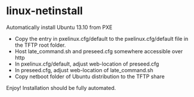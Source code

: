 linux-netinstall
================

Automatically install Ubuntu 13.10 from PXE

- Copy the entry in pxelinux.cfg/default to the pxelinux.cfg/default file in the TFTP root folder.
- Host late_command.sh and preseed.cfg somewhere accessible over http
- In pxelinux.cfg/default, adjust web-location of preseed.cfg
- In preseed.cfg, adjust web-location of late_command.sh
- Copy netboot folder of Ubuntu distribution to the TFTP share

Enjoy! Installation should be fully automated.
